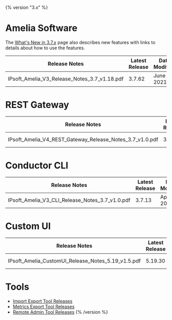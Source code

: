 {% version "3.x" %}
# Amelia Software
The [What's New in 3.7.x](What's%20New%20in%203_7_x) page also describes new features with links to details about how to use the features.

| Release Notes | Latest Release | Date Modified |
| ----|----|----|
| IPsoft_Amelia_V3_Release_Notes_3.7_v1.18.pdf | 3.7.62 | June 21, 2021 |

# REST Gateway

| Release Notes | Latest Release | Date Modified |
| ----|----|----|
| IPsoft_Amelia_V4_REST_Gateway_Release_Notes_3.7_v1.0.pdf | 3.7.60 | June 16, 2021 |

# Conductor CLI

| Release Notes | Latest Release | Date Modified |
| ----|----|----|
| IPsoft_Amelia_V3_CLI_Release_Notes_3.7_v1.0.pdf | 3.7.13 | April 22, 2022 |

# Custom UI

| Release Notes | Latest Release | Date Modified |
| ----|----|----|
| IPsoft_Amelia_CustomUI_Release_Notes_5.19_v1.5.pdf | 5.19.30 | May 5, 2022 |

# Tools
-   [Import Export Tool Releases](Import%20Export%20Tool%20Releases)
-   [Metrics Export Tool Releases](Metrics%20Export%20Tool%20Releases)
-   [Remote Admin Tool Releases](Remote%20Admin%20Tool%20Releases)
{% /version %}
